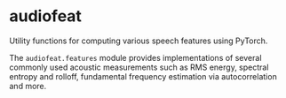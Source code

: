 # audiofeat

Utility functions for computing various speech features using PyTorch.

The `audiofeat.features` module provides implementations of several
commonly used acoustic measurements such as RMS energy, spectral
entropy and rolloff, fundamental frequency estimation via autocorrelation
and more.
